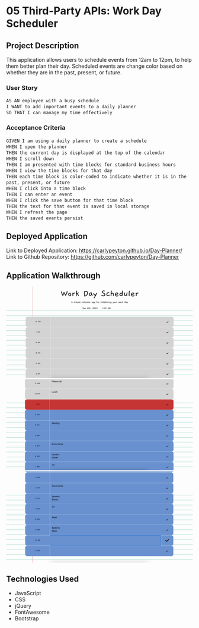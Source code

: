 # 05 Third-Party APIs: Work Day Scheduler

## Project Description 

This application allows users to schedule events from 12am to 12pm, to help them better plan their day. Scheduled events are change color based on whether they are in the past, present, or future. 

### User Story

```
AS AN employee with a busy schedule
I WANT to add important events to a daily planner
SO THAT I can manage my time effectively
```

### Acceptance Criteria

```
GIVEN I am using a daily planner to create a schedule
WHEN I open the planner
THEN the current day is displayed at the top of the calendar
WHEN I scroll down
THEN I am presented with time blocks for standard business hours
WHEN I view the time blocks for that day
THEN each time block is color-coded to indicate whether it is in the past, present, or future
WHEN I click into a time block
THEN I can enter an event
WHEN I click the save button for that time block
THEN the text for that event is saved in local storage
WHEN I refresh the page
THEN the saved events persist
```

## Deployed Application 
Link to Deployed Application: https://carlypeyton.github.io/Day-Planner/
Link to Github Repository: https://github.com/carlypeyton/Day-Planner

## Application Walkthrough

<img src = "Screen Shot 2021-01-06 at 1.01.19 PM.png">
<img src = "Screen Shot 2021-01-06 at 1.01.53 PM.png">
<img src = "Screen Shot 2021-01-06 at 1.02.16 PM.png">

## Technologies Used
* JavaScript
* CSS
* jQuery
* FontAwesome
* Bootstrap



